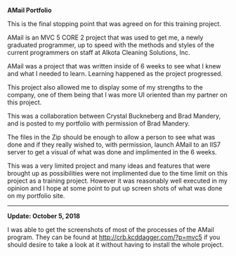 **AMail Portfolio**

This is the final stopping point that was agreed on for this training project.

AMail is an MVC 5 CORE 2 project that was used to get me, a newly graduated programmer, up to speed with the methods and styles of the current programmers on staff at Alkota Cleaning Solutions, Inc.

AMail was a project that was written inside of 6 weeks to see what I knew and what I needed to learn.  Learning happened as the project progressed.

This project also allowed me to display some of my strengths to the company, one of them being that I was more UI oriented than my partner on this project.

This was a collaboration between Crystal Buckneberg and Brad Mandery, and is posted to my portfolio with permission of Brad Mandery.

The files in the Zip should be enough to allow a person to see what was done and if they really wished to, with permission, launch AMail to an IIS7 server to get a visual of what was done and implimented in the 6 weeks.

This was a very limited project and many ideas and features that were brought up as possibilities were not implimented due to the time limit on this project as a training project.  However it was reasonably well executed in my opinion and I hope at some point to put up screen shots of what was done on my portfolio site.

_____________________________________________________________________________________________________________________________________
**Update: October 5, 2018**

I was able to get the screenshots of most of the processes of the AMail program.  They can be found at http://crb.kcddagger.com/?p=mvc5 if you should desire to take a look at it without having to install the whole project.
